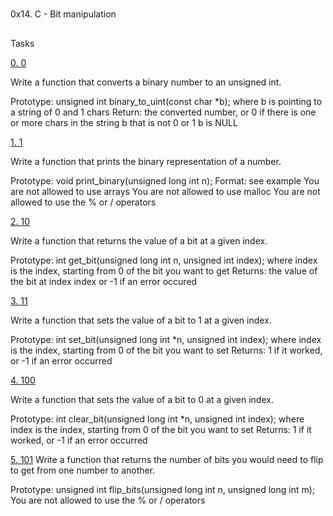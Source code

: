 #
0x14. C - Bit manipulation

##
Tasks

[0. 0](https://github.com/Menzy/alx-low_level_programming/blob/master/0x14-bit_manipulation/0-binary_to_uint.c)

Write a function that converts a binary number to an unsigned int.

Prototype: unsigned int binary_to_uint(const char *b);
where b is pointing to a string of 0 and 1 chars
Return: the converted number, or 0 if
there is one or more chars in the string b that is not 0 or 1
b is NULL

[1. 1](https://github.com/Menzy/alx-low_level_programming/blob/master/0x14-bit_manipulation/1-print_binary.c)

Write a function that prints the binary representation of a number.

Prototype: void print_binary(unsigned long int n);
Format: see example
You are not allowed to use arrays
You are not allowed to use malloc
You are not allowed to use the % or / operators

[2. 10](https://github.com/Menzy/alx-low_level_programming/blob/master/0x14-bit_manipulation/2-get_bit.c)

Write a function that returns the value of a bit at a given index.

Prototype: int get_bit(unsigned long int n, unsigned int index);
where index is the index, starting from 0 of the bit you want to get
Returns: the value of the bit at index index or -1 if an error occured

[3. 11](https://github.com/Menzy/alx-low_level_programming/blob/master/0x14-bit_manipulation/3-set_bit.c)

Write a function that sets the value of a bit to 1 at a given index.

Prototype: int set_bit(unsigned long int *n, unsigned int index);
where index is the index, starting from 0 of the bit you want to set
Returns: 1 if it worked, or -1 if an error occurred

[4. 100](https://github.com/Menzy/alx-low_level_programming/blob/master/0x14-bit_manipulation/4-clear_bit.c)

Write a function that sets the value of a bit to 0 at a given index.

Prototype: int clear_bit(unsigned long int *n, unsigned int index);
where index is the index, starting from 0 of the bit you want to set
Returns: 1 if it worked, or -1 if an error occurred

[5. 101](https://github.com/Menzy/alx-low_level_programming/blob/master/0x14-bit_manipulation/5-flip_bits.c)
Write a function that returns the number of bits you would need to flip to get from one number to another.

Prototype: unsigned int flip_bits(unsigned long int n, unsigned long int m);
You are not allowed to use the % or / operators
